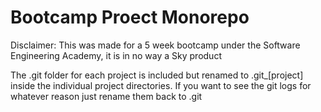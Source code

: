 # Bootcamp Proect Monorepo

Disclaimer: This was made for a 5 week bootcamp under the Software Engineering Academy, it is in no way a Sky product

The .git folder for each project is included but renamed to .git_[project] inside the individual project directories. If you want to see the git logs for whatever reason just rename them back to .git
